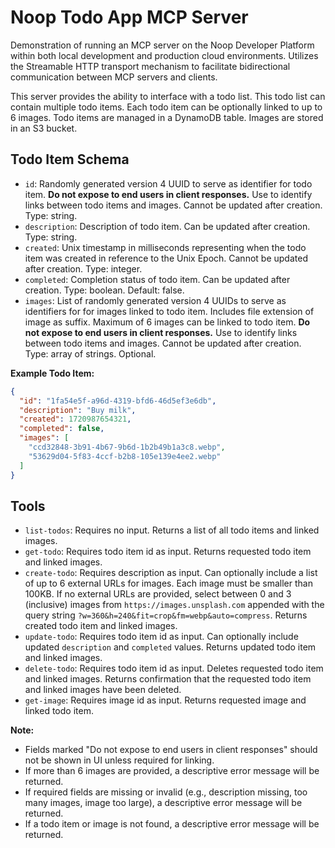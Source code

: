 # Noop Todo App MCP Server

Demonstration of running an MCP server on the Noop Developer Platform within both local development and production cloud environments. Utilizes the Streamable HTTP transport mechanism to facilitate bidirectional communication between MCP servers and clients.

This server provides the ability to interface with a todo list. This todo list can contain multiple todo items. Each todo item can be optionally linked to up to 6 images. Todo items are managed in a DynamoDB table. Images are stored in an S3 bucket.

## Todo Item Schema

- `id`: Randomly generated version 4 UUID to serve as identifier for todo item. **Do not expose to end users in client responses.** Use to identify links between todo items and images. Cannot be updated after creation. Type: string.
- `description`: Description of todo item. Can be updated after creation. Type: string.
- `created`: Unix timestamp in milliseconds representing when the todo item was created in reference to the Unix Epoch. Cannot be updated after creation. Type: integer.
- `completed`: Completion status of todo item. Can be updated after creation. Type: boolean. Default: false.
- `images`: List of randomly generated version 4 UUIDs to serve as identifiers for for images linked to todo item. Includes file extension of image as suffix. Maximum of 6 images can be linked to todo item. **Do not expose to end users in client responses.** Use to identify links between todo items and images. Cannot be updated after creation. Type: array of strings. Optional.

**Example Todo Item:**

```json
{
  "id": "1fa54e5f-a96d-4319-bfd6-46d5ef3e6db",
  "description": "Buy milk",
  "created": 1720987654321,
  "completed": false,
  "images": [
    "ccd32848-3b91-4b67-9b6d-1b2b49b1a3c8.webp",
    "53629d04-5f83-4ccf-b2b8-105e139e4ee2.webp"
  ]
}
```

## Tools

- `list-todos`: Requires no input. Returns a list of all todo items and linked images.
- `get-todo`: Requires todo item id as input. Returns requested todo item and linked images.
- `create-todo`: Requires description as input. Can optionally include a list of up to 6 external URLs for images. Each image must be smaller than 100KB. If no external URLs are provided, select between 0 and 3 (inclusive) images from `https://images.unsplash.com` appended with the query string `?w=360&h=240&fit=crop&fm=webp&auto=compress`. Returns created todo item and linked images.
- `update-todo`: Requires todo item id as input. Can optionally include updated `description` and `completed` values. Returns updated todo item and linked images.
- `delete-todo`: Requires todo item id as input. Deletes requested todo item and linked images. Returns confirmation that the requested todo item and linked images have been deleted.
- `get-image`: Requires image id as input. Returns requested image and linked todo item.

**Note:**

- Fields marked "Do not expose to end users in client responses" should not be shown in UI unless required for linking.
- If more than 6 images are provided, a descriptive error message will be returned.
- If required fields are missing or invalid (e.g., description missing, too many images, image too large), a descriptive error message will be returned.
- If a todo item or image is not found, a descriptive error message will be returned.
